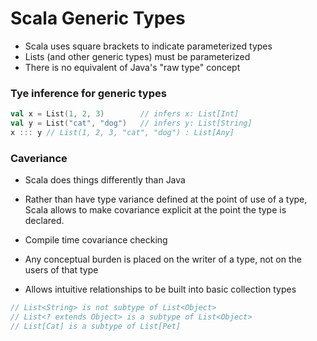 # Scala Generic Types

- Scala uses square brackets to indicate parameterized types
- Lists (and other generic types) must be parameterized
- There is no equivalent of Java's "raw type" concept


### Tye inference for generic types

```scala
val x = List(1, 2, 3)        // infers x: List[Int]
val y = List("cat", "dog")   // infers y: List[String]
x ::: y // List(1, 2, 3, "cat", "dog") : List[Any]
```

### Caveriance

- Scala does things differently than Java
- Rather than have type variance defined at the point of use of a type, Scala
  allows to make covariance explicit at the point the type is declared.

- Compile time covariance checking
- Any conceptual burden is placed on the writer of a type, not on the users of that type
- Allows intuitive relationships to be built into basic collection types


```java
// List<String> is not subtype of List<Object>
// List<? extends Object> is a subtype of List<Object>
// List[Cat] is a subtype of List[Pet]
```
